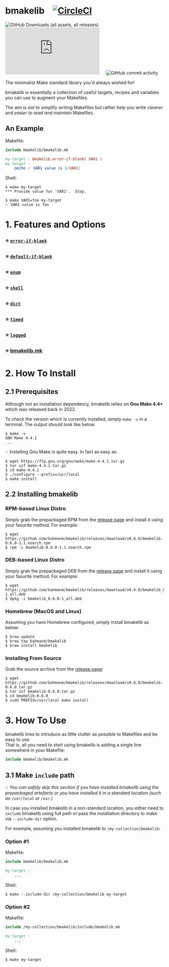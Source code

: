 # bmakelib &nbsp;&nbsp; [![CircleCI](https://dl.circleci.com/status-badge/img/circleci/UMKeFZ8ns9T9vi5aquTfVT/7xEbdNjRYsdqW8yXCjZD9v/tree/main.svg?style=shield&circle-token=561907fdacbd1995bf12671fcde92e953216e49e)](https://dl.circleci.com/status-badge/redirect/circleci/UMKeFZ8ns9T9vi5aquTfVT/7xEbdNjRYsdqW8yXCjZD9v/tree/main) 
![GitHub Downloads (all assets, all releases)](https://img.shields.io/github/downloads/bahmanm/bmakelib/total?style=social) &nbsp;&nbsp;&nbsp; ![Matrix](https://img.shields.io/matrix/.mk%3Amatrix.org?server_fqdn=matrix.org&style=social&logo=matrix) &nbsp;&nbsp;&nbsp; ![GitHub commit activity](https://img.shields.io/github/commit-activity/m/bahmanm/bmakelib?style=social&logo=github)


The minimalist Make standard library you'd always wished for!

bmakelib is essentially a collection of useful targets, recipes and variables you can use to augment
your Makefiles.

The aim is *not* to simplify writing Makefiles but rather help you write *cleaner* and *easier to read
and maintain* Makefiles.

## An Example

Makefile:

```Makefile
include bmakelib/bmakelib.mk

my-target : bmakelib.error-if-blank( VAR1 )
my-target :
	@echo ✅ VAR1 value is $(VAR1)
```

Shell:

```text
$ make my-target
*** Provide value for 'VAR1'.  Stop.

$ make VAR1=foo my-target
✅ VAR1 value is foo
```

# 1. Features and Options

### ⭐ [`error-if-blank`](doc/error-if-blank.md)
### ⭐ [`default-if-blank`](doc/default-if-blank.md)
### ⭐ [`enum`](doc/enum.md)
### ⭐ [`shell`](doc/shell.md)
### ⭐ [`dict`](doc/dict.md)
### ⭐ [`timed`](doc/timed.md)
### ⭐ [`logged`](doc/logged.md)
### ⭐ [bmakelib.mk](doc/bmakelib.md)

# 2. How To Install

## 2.1 Prerequisites

Although not an installation dependency, bmakelib relies on **Gnu Make 4.4+** which was released
back in 2022.

To check the version which is currently installed, simply `make -v` in a terminal.  The output should
look like below.

```
$ make -v
GNU Make 4.4.1
...
```

💡 Installing Gnu Make is quite easy.  In fact as easy as:

```
$ wget https://ftp.gnu.org/gnu/make/make-4.4.1.tar.gz
$ tar xzf make-4.4.1.tar.gz
$ cd make-4.4.1
$ ./configure --prefix=/usr/local
$ make install
```

## 2.2 Installing bmakelib

### RPM-based Linux Distro

Simply grab the prepackaged RPM from the [release page](https://github.com/bahmanm/bmakelib/releases/latest)
and install it using your faourite method.  For example:

```text
$ wget https://github.com/bahmanm/bmakelib/releases/download/v0.6.0/bmakelib-0.6.0-1.1.noarch.rpm
$ rpm -i bmakelib-0.6.0-1.1.noarch.rpm
```

### DEB-based Linux Distro

Simply grab the prepackaged DEB from the [release page](https://github.com/bahmanm/bmakelib/releases/latest)
and install it using your faourite method.  For example:

```text
$ wget https://github.com/bahmanm/bmakelib/releases/download/v0.6.0/bmakelib_0.6.0-1_all.deb
$ dpkg -i bmakelib_0.6.0-1_all.deb
```

### Homebrew (MacOS and Linux)

Assuming you have Homebrew configured, simply install bmakelib as below:
```
$ brew update
$ brew tap bahmanm/bmakelib
$ brew install bmakelib
```

### Installing From Source

Grab the source archive from the [release page](https://github.com/bahmanm/bmakelib/releases/latest):

```
$ wget https://github.com/bahmanm/bmakelib/releases/download/v0.6.0/bmakelib-0.6.0.tar.gz
$ tar zxf bmakelib-0.6.0.tar.gz
$ cd bmakelib-0.6.0
$ sudo PREFIX=/usr/local make install 
```

# 3. How To Use

bmakelib tries to introduce as little clutter as possible to Makefiles and be easy to use.   
That is, all you need to start using bmakelib is adding a single line somewhere in your Makefile:

```Makefile
include bmakelib/bmakelib.mk
```

## 3.1 Make `include` path

💡 *You can safely skip this section if you have installed bmakelib using the prepackaged artefacts or
you have installed it in a standard location (such as `/usr/local` or `/usr`.)*

In case you installed bmakelib in a non-standard location, you either need to `include` bmakelib using
full path or pass the installation directory to make via `--include-dir` option.

For example, assuming you installed bmakelib to `/my-collection/bmakelib`:

### Option #1

Makefile:

```Makefile
include bmakelib/bmakelib.mk

my-target :
    ...
```

Shell:

```
$ make --include-dir /my-collection/bmakelib my-target
```

### Option #2

Makefile:

```Makefile
include /my-collection/bmakelib/include/bmakelib.mk

my-target :
    ...
```

Shell:

```
$ make my-target
```
